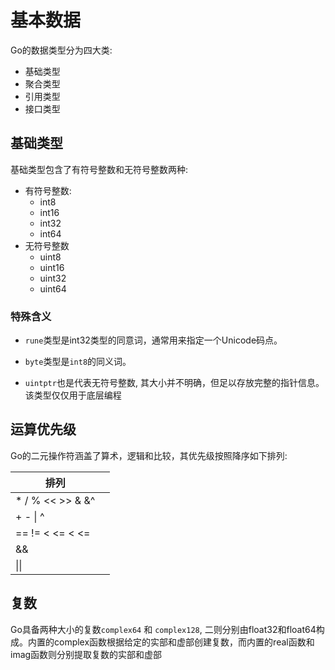 # 基本数据

Go的数据类型分为四大类:

- 基础类型
- 聚合类型
- 引用类型
- 接口类型

 ## 基础类型

基础类型包含了有符号整数和无符号整数两种:

- 有符号整数:
  - int8
  - int16
  - int32
  - int64
- 无符号整数
  - uint8
  - uint16
  - uint32
  - uint64

### 特殊含义

- `rune`类型是int32类型的同意词，通常用来指定一个Unicode码点。

- `byte`类型是`int8`的同义词。
- `uintptr`也是代表无符号整数,  其大小并不明确，但足以存放完整的指针信息。该类型仅仅用于底层编程



## 运算优先级

Go的二元操作符涵盖了算术，逻辑和比较，其优先级按照降序如下排列:

| 排列             |      |
| ---------------- | ---- |
| * / % << >> & &^ |      |
| + - \| ^         |      |
| ==  != < <= < <= |      |
| &&               |      |
| \|\|             |      |



## 复数

Go具备两种大小的复数`complex64` 和 `complex128`, 二则分别由float32和float64构成。内置的complex函数根据给定的实部和虚部创建复数，而内置的real函数和imag函数则分别提取复数的实部和虚部
